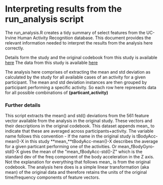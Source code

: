 # Interpreting results from the run_analysis script
The run_analysis.R creates a tidy summary of select features from the UC-Irvine Human Activity Recognition database. This document provides the relevant information needed to interpret the results from the analysis here correctly.  

Details form the study and the original codebook from this study is available [here](http://archive.ics.uci.edu/ml/datasets/Human+Activity+Recognition+Using+Smartphones)
The data from this study is available [here](https://d396qusza40orc.cloudfront.net/getdata%2Fprojectfiles%2FUCI%20HAR%20Dataset.zip )

The analysis here comprises of extracting the mean and std deviation as calculated by the study for all available cases of an activity for a given participant. The mean and std deviation instances are then grouped by participant performing a specific activity. So each row here represents data for all possible combinations of **(particant,activity)**

### Further details
This script extracts the mean() and std() deviations from the 561 feature vector available from the analysis in the original study. These vectors and their descriptions in the original codebook. This dataset appends mean_ to indicate that these are averaged across participants+activity.
The variable name follows this convention - 
If the name in the original study is tBodyAcc-mean()-X in this study **mean_**tBodyAcc-mean()-X describes the average for a given particant performing one of the activities. Or mean_fBodyGyro-std()-X gives the mean of the "mean_fBodyAcc-std()-Z" which is the standard dev of the freq component of the body acceleration in the Z axis. Not the explanation for everything that follows mean_ is from the original codebook.
The analysis here does is a simple linear transformation (aka mean) of the original data and therefore retains the units of the original time/frequency components of feature vectors.
